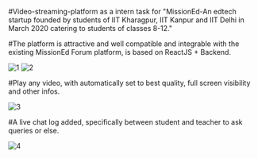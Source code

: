 #Video-streaming-platform as a intern task for "MissionEd-An edtech startup founded by students of IIT Kharagpur, IIT Kanpur and IIT Delhi in March 2020 catering to students of classes 8-12."

#The platform is attractive and well compatible and integrable with the existing MissionEd Forum platform, is based on ReactJS + Backend. 

![1](https://user-images.githubusercontent.com/61155043/127886512-e64f686f-1746-4cf7-8f9e-5293230bce12.PNG) 
![2](https://user-images.githubusercontent.com/61155043/127886552-2d755f62-79c5-4ec1-addf-2f6f1082a392.PNG) 

#Play any video, with automatically set to best quality, full screen visibility and other infos.

![3](https://user-images.githubusercontent.com/61155043/127886538-239be52c-f427-43e8-989c-409db9e9accf.PNG) 

#A live chat log added, specifically between student and teacher to ask queries or else.

![4](https://user-images.githubusercontent.com/61155043/127886547-e95eeab6-854c-4fcc-8d7a-2d2db52cbf26.PNG) 
